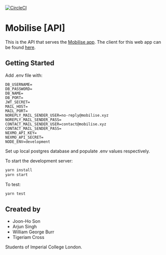 [![CircleCI](https://circleci.com/gh/sonjoonho/mobilise-api.svg?style=svg&circle-token=4a5b4b343e565a15ae131f2598751cdbe4552492)](https://circleci.com/gh/sonjoonho/mobilise-api)

# Mobilise [API]

This is the API that serves the [Mobilise app](www.mobilise.xyz). The client for this web app can be found [here](https://github.com/sonjoonho/mobilise-frontend).

## Getting Started

Add .env file with:

```
DB_USERNAME=
DB_PASSWORD=
DB_NAME=
DB_PORT=
JWT_SECRET=
MAIL_HOST=
MAIL_PORT=
NOREPLY_MAIL_SENDER_USER=no-reply@mobilise.xyz
NOREPLY_MAIL_SENDER_PASS=
CONTACT_MAIL_SENDER_USER=contact@mobilise.xyz
CONTACT_MAIL_SENDER_PASS=
NEXMO_API_KEY=
NEXMO_API_SECRET=
NODE_ENV=development
```

Set up local postgres database and populate .env values respectively.

To start the development server:

```bash
yarn install
yarn start
```

To test:

```bash
yarn test
```

## Created by
- Joon-Ho Son
- Arjun Singh
- William George Burr
- Tigeriam Cross

Students of Imperial College London.
